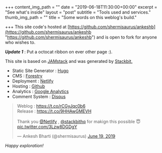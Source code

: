 +++
content_img_path = ""
date = "2019-06-18T11:30:00+00:00"
excerpt = "See what's inside"
layout = "post"
subtitle = "Tools used and services."
thumb_img_path = ""
title = "Some words on this weblog's build."

+++
This site code's hosted at [https://github.com/shermisaurus/ankeshb](https://github.com/shermisaurus/ankeshb "https://github.com/shermisaurus/ankeshb") and is open to fork for anyone who wishes to. 

**_Update 1_** : Put a octocat ribbon on ever other page :).

This site is based on [JAMstack](https://jamstack.org/ "JAMstack") and was generated by [Stackbit.](https://www.stackbit.com/ "Stackbit")

* Static Site Generator :  [Hugo](https://gohugo.io/)
* CMS : [Forestry](https://forestry.io/)
* Deployment : [Netlify](https://www.netlify.com/)
* Hosting : [Github](https://github.com/)
* Analytics : [Google Analytics](https://analytics.google.com)
* Comment System : [Disqus](https://disqus.com/ "Disqus")

<blockquote class="twitter-tweet" data-lang="en"><p lang="en" dir="ltr">Weblog : <a href="https://t.co/rCGyJqc0b6">https://t.co/rCGyJqc0b6</a><br>Release : <a href="https://t.co/9HHAwGMEVH">https://t.co/9HHAwGMEVH</a><br><br>Thank you <a href="https://twitter.com/Netlify?ref_src=twsrc%5Etfw">@Netlify</a> , <a href="https://twitter.com/stackbithq?ref_src=twsrc%5Etfw">@stackbithq</a> for makign this possible 😇 <a href="https://t.co/3Lzw8DGDgY">pic.twitter.com/3Lzw8DGDgY</a></p>— Ankesh Bharti (@shermisaurus) <a href="https://twitter.com/shermisaurus/status/1141466897835106306?ref_src=twsrc%5Etfw">June 19, 2019</a></blockquote>
<script async src="https://platform.twitter.com/widgets.js" charset="utf-8"></script>

_Happy exploration!_
